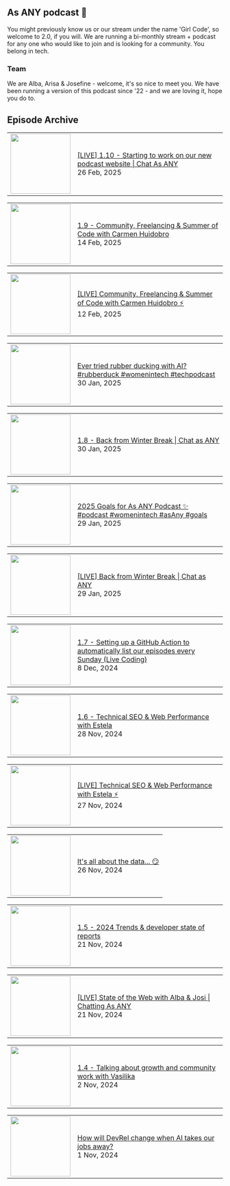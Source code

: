 ## As ANY podcast 👋

You might previously know us or our stream under the name 'Girl Code', so welcome to 2.0, if you will. We are running a bi-monthly stream + podcast for any one who would like to join and is looking for a community. You belong in tech.

### Team

We are Alba, Arisa & Josefine - welcome, it's so nice to meet you. We have been running a version of this podcast since '22 - and we are loving it, hope you do to.

## Episode Archive

<!-- BLOG-POST-LIST:START --><table><tr><td><a href="https://www.youtube.com/watch?v=3XiSAA7X_oM"><img width="140px" src="http://img.youtube.com/vi/3XiSAA7X_oM/0.jpg"></a></td>
<td><a href="https://www.youtube.com/watch?v=3XiSAA7X_oM">[LIVE] 1.10 - Starting to work on our new podcast website | Chat As ANY</a><br/>26 Feb, 2025</td></tr></table>
<table><tr><td><a href="https://www.youtube.com/watch?v=BY1SUB1GdP0"><img width="140px" src="http://img.youtube.com/vi/BY1SUB1GdP0/0.jpg"></a></td>
<td><a href="https://www.youtube.com/watch?v=BY1SUB1GdP0">1.9 - Community, Freelancing &amp; Summer of Code with Carmen Huidobro</a><br/>14 Feb, 2025</td></tr></table>
<table><tr><td><a href="https://www.youtube.com/watch?v=cA7gwvTSVZ8"><img width="140px" src="http://img.youtube.com/vi/cA7gwvTSVZ8/0.jpg"></a></td>
<td><a href="https://www.youtube.com/watch?v=cA7gwvTSVZ8">[LIVE] Community, Freelancing &amp; Summer of Code with Carmen Huidobro ⚡️</a><br/>12 Feb, 2025</td></tr></table>
<table><tr><td><a href="https://www.youtube.com/watch?v=U2e6eV2Xtzs"><img width="140px" src="http://img.youtube.com/vi/U2e6eV2Xtzs/0.jpg"></a></td>
<td><a href="https://www.youtube.com/watch?v=U2e6eV2Xtzs">Ever tried rubber ducking with AI? #rubberduck #womenintech #techpodcast</a><br/>30 Jan, 2025</td></tr></table>
<table><tr><td><a href="https://www.youtube.com/watch?v=dQlU8rfKYAE"><img width="140px" src="http://img.youtube.com/vi/dQlU8rfKYAE/0.jpg"></a></td>
<td><a href="https://www.youtube.com/watch?v=dQlU8rfKYAE">1.8 - Back from Winter Break | Chat as ANY</a><br/>30 Jan, 2025</td></tr></table>
<table><tr><td><a href="https://www.youtube.com/watch?v=5DPFjgGmyqU"><img width="140px" src="http://img.youtube.com/vi/5DPFjgGmyqU/0.jpg"></a></td>
<td><a href="https://www.youtube.com/watch?v=5DPFjgGmyqU">2025 Goals for As ANY Podcast ✨ #podcast #womenintech #asAny #goals</a><br/>29 Jan, 2025</td></tr></table>
<table><tr><td><a href="https://www.youtube.com/watch?v=bhBptBXFbrY"><img width="140px" src="http://img.youtube.com/vi/bhBptBXFbrY/0.jpg"></a></td>
<td><a href="https://www.youtube.com/watch?v=bhBptBXFbrY">[LIVE] Back from Winter Break | Chat as ANY</a><br/>29 Jan, 2025</td></tr></table>
<table><tr><td><a href="https://www.youtube.com/watch?v=iDwMhFh9r7o"><img width="140px" src="http://img.youtube.com/vi/iDwMhFh9r7o/0.jpg"></a></td>
<td><a href="https://www.youtube.com/watch?v=iDwMhFh9r7o">1.7 - Setting up a GitHub Action to automatically list our episodes every Sunday &lpar;Live Coding&rpar;</a><br/>8 Dec, 2024</td></tr></table>
<table><tr><td><a href="https://www.youtube.com/watch?v=XNCP8HG_C04"><img width="140px" src="http://img.youtube.com/vi/XNCP8HG_C04/0.jpg"></a></td>
<td><a href="https://www.youtube.com/watch?v=XNCP8HG_C04">1.6 - Technical SEO &amp; Web Performance with Estela</a><br/>28 Nov, 2024</td></tr></table>
<table><tr><td><a href="https://www.youtube.com/watch?v=SDcDutjZrp8"><img width="140px" src="http://img.youtube.com/vi/SDcDutjZrp8/0.jpg"></a></td>
<td><a href="https://www.youtube.com/watch?v=SDcDutjZrp8">[LIVE] Technical SEO &amp; Web Performance with Estela ⚡️</a><br/>27 Nov, 2024</td></tr></table>
<table><tr><td><a href="https://www.youtube.com/watch?v=SpyKyPfuJjA"><img width="140px" src="http://img.youtube.com/vi/SpyKyPfuJjA/0.jpg"></a></td>
<td><a href="https://www.youtube.com/watch?v=SpyKyPfuJjA">It&#39;s all about the data... 😏</a><br/>26 Nov, 2024</td></tr></table>
<table><tr><td><a href="https://www.youtube.com/watch?v=rzXSQ49ii-E"><img width="140px" src="http://img.youtube.com/vi/rzXSQ49ii-E/0.jpg"></a></td>
<td><a href="https://www.youtube.com/watch?v=rzXSQ49ii-E">1.5 - 2024 Trends &amp; developer state of reports</a><br/>21 Nov, 2024</td></tr></table>
<table><tr><td><a href="https://www.youtube.com/watch?v=DYETgt08ZFg"><img width="140px" src="http://img.youtube.com/vi/DYETgt08ZFg/0.jpg"></a></td>
<td><a href="https://www.youtube.com/watch?v=DYETgt08ZFg">[LIVE] State of the Web with Alba &amp; Josi | Chatting As ANY</a><br/>21 Nov, 2024</td></tr></table>
<table><tr><td><a href="https://www.youtube.com/watch?v=0GcQv-IAGgY"><img width="140px" src="http://img.youtube.com/vi/0GcQv-IAGgY/0.jpg"></a></td>
<td><a href="https://www.youtube.com/watch?v=0GcQv-IAGgY">1.4 - Talking about growth and community work with Vasilika</a><br/>2 Nov, 2024</td></tr></table>
<table><tr><td><a href="https://www.youtube.com/watch?v=qF_hb66tMVI"><img width="140px" src="http://img.youtube.com/vi/qF_hb66tMVI/0.jpg"></a></td>
<td><a href="https://www.youtube.com/watch?v=qF_hb66tMVI">How will DevRel change when AI takes our jobs away?</a><br/>1 Nov, 2024</td></tr></table>
<!-- BLOG-POST-LIST:END -->

<!--

**Here are some ideas to get you started:**

🙋‍♀️ A short introduction - what is your organization all about?
🌈 Contribution guidelines - how can the community get involved?
👩‍💻 Useful resources - where can the community find your docs? Is there anything else the community should know?
🍿 Fun facts - what does your team eat for breakfast?
🧙 Remember, you can do mighty things with the power of [Markdown](https://docs.github.com/github/writing-on-github/getting-started-with-writing-and-formatting-on-github/basic-writing-and-formatting-syntax)
-->
